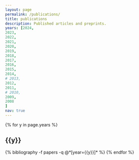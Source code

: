 ```yaml
---
layout: page
permalink: /publications/
title: publications
description: Published articles and preprints.
years: [2024,
2023,
2022,
2021,
2020,
2019,
2018,
2017,
2016,
2015,
2014,
# 2013,
2012,
2011,
# 2010,
2009,
2008
]
nav: true
---
```


<div class="publications">

{% for y in page.years %}
  <h2 class="year">{{y}}</h2>
  {% bibliography -f papers -q @*[year={{y}}]* %}
{% endfor %}

</div>
